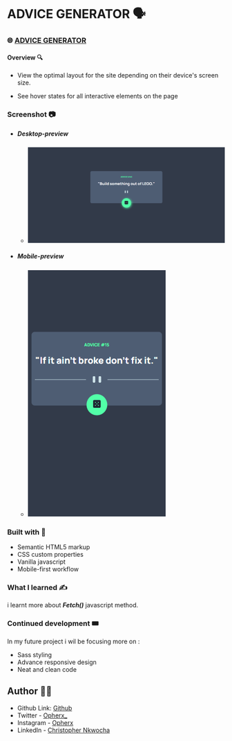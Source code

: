 # ADVICE GENERATOR 🗣  

###  🌐 [ADVICE GENERATOR](opherx.github.io/Blogr)  

#### Overview 🔍  

- View the optimal layout for the site depending on their device's screen size.

- See hover states for all interactive elements on the page

### Screenshot 📷  

- ##### Desktop-preview  

  - ![desktop-preview](/images/screenshot-1.png)

- ##### Mobile-preview    

  - ![desktop-preview](/images/screenshot-2.png)

### Built with 🧰

- Semantic HTML5 markup
- CSS custom properties
- Vanilla javascript
- Mobile-first workflow

### What I learned ✍️

i learnt more about ***Fetch()*** javascript method.


### Continued development 🎟️

 In my future project i wil be focusing more on :  
- Sass styling
- Advance responsive design
- Neat and clean code


## Author 🧑‍💻

- Github Link: [Github](https://github.com/opherx/)
- Twitter - [Opherx_](https://www.twitter.com/Opherx_)
- Instagram - [Opherx](https://www.instagram.com/opherx/?hl=en)
- LinkedIn - [Christopher Nkwocha](https://www.linkedin.com/in/christopher-nkwocha-a04b03286)




